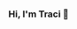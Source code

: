 ### Hi, I'm Traci 👋

<!--
**tlkamp/tlkamp** is a ✨ _special_ ✨ repository because its `README.md` (this file) appears on your GitHub profile.

- 🔭 I’m currently a Site Reliability / Cloud Infrastructure Engineer.
- 🌱 I’m currently learning GoLang, canary releasing, observability and alerting.
- 💬 Ask me about Python, GoLang, AWS, Kubernetes, Docker.
- 📫 How to reach me: traci.kamp@gmail.com
- 😄 Pronouns: she/her
-->
